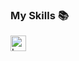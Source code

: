 <h3 align="left">My Skills 📚</h3>

<div align="left">
  <img src="https://cdn.jsdelivr.net/gh/devicons/devicon/icons/lua/lua-original.svg" height="25" alt="Lua logo"  />
  <img width="8" />
</div>
